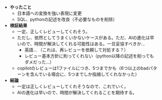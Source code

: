 - **やったこと**
    - 日本語への変換を強い表現に変更
    - SQL、pythonの記述を改良（不必要なものを削除）
- **検証結果**
    - 一定、正しくレビューしてくれそう。
    - ただし、依然としてうまくいかないケースがある。ただ、AIの進化は早いので、時間が解決してくれる可能性はある。一旦妥協すべきか…
        - 英語… （これは、再レビューを依頼して対処する？）
        - レビュー基本方針に則ってくれない（python以降の記述を削ってもダメだった…）
    - copilotのレビューは1ファイルにつき、5つまでかも（6つ以上のbadパターンを含んでいる場合に、5つまでしか指摘してくれなかった）
- **結論**
    - 一定は正しくレビューしてくれそうなので、これでいく。
    - AIの進化は早いので、時間が解決してくれることを期待する。
